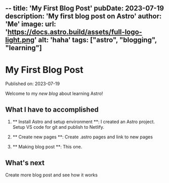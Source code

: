--
title: 'My First Blog Post'
pubDate: 2023-07-19
description: 'My first blog post on Astro'
author: 'Me'
image: 
   url: 'https://docs.astro.build/assets/full-logo-light.png'
   alt: 'haha'
tags: ["astro", "blogging", "learning"]
--

# My First Blog Post

Published on: 2023-07-19

Welcome to my _new blog_ about learning Astro!

## What I have to accomplished

1. ** Install Astro and setup environment **: I created an Astro project. Setup VS code for git and publish to Netlify.

2. ** Create new pages **: Create .astro pages and link to new pages

3. ** Making blog post **: This one.

## What's next

Create more blog post and see how it works